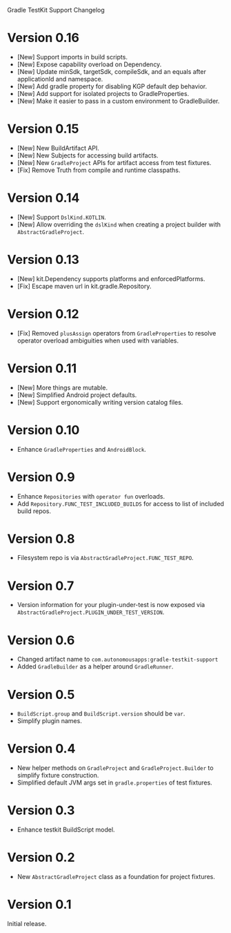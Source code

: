 Gradle TestKit Support Changelog

# Version 0.16
* [New] Support imports in build scripts.
* [New] Expose capability overload on Dependency.
* [New] Update minSdk, targetSdk, compileSdk, and an equals after applicationId and namespace.
* [New] Add gradle property for disabling KGP default dep behavior.
* [New] Add support for isolated projects to GradleProperties.
* [New] Make it easier to pass in a custom environment to GradleBuilder.

# Version 0.15
* [New] New BuildArtifact API.
* [New] New Subjects for accessing build artifacts.
* [New] New `GradleProject` APIs for artifact access from test fixtures.
* [Fix] Remove Truth from compile and runtime classpaths.

# Version 0.14
* [New] Support `DslKind.KOTLIN`.
* [New] Allow overriding the `dslKind` when creating a project builder with `AbstractGradleProject`.

# Version 0.13
* [New] kit.Dependency supports platforms and enforcedPlatforms.
* [Fix] Escape maven url in kit.gradle.Repository.

# Version 0.12
* [Fix] Removed `plusAssign` operators from `GradleProperties` to resolve operator overload ambiguities when used with
  variables.

# Version 0.11
* [New] More things are mutable.
* [New] Simplified Android project defaults.
* [New] Support ergonomically writing version catalog files.

# Version 0.10
* Enhance `GradleProperties` and `AndroidBlock`.

# Version 0.9
* Enhance `Repositories` with `operator fun` overloads.
* Add `Repository.FUNC_TEST_INCLUDED_BUILDS` for access to list of included build repos.

# Version 0.8
* Filesystem repo is via `AbstractGradleProject.FUNC_TEST_REPO`.

# Version 0.7
* Version information for your plugin-under-test is now exposed via `AbstractGradleProject.PLUGIN_UNDER_TEST_VERSION`.

# Version 0.6
* Changed artifact name to `com.autonomousapps:gradle-testkit-support`
* Added `GradleBuilder` as a helper around `GradleRunner`.

# Version 0.5
* `BuildScript.group` and `BuildScript.version` should be `var`.
* Simplify plugin names.

# Version 0.4
* New helper methods on `GradleProject` and `GradleProject.Builder` to simplify fixture construction.
* Simplified default JVM args set in `gradle.properties` of test fixtures.

# Version 0.3
* Enhance testkit BuildScript model.

# Version 0.2
* New `AbstractGradleProject` class as a foundation for project fixtures. 

# Version 0.1
Initial release.
